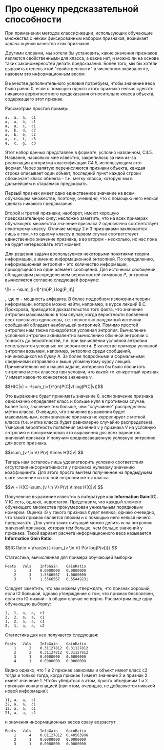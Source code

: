 # Про оценку предсказательной способности

При применении методов классификации, использующих обучающие множества с неким фиксированным набором признаков, возникает задача оценки качества этих признаков.

Другими словами, мы хотели бы установить, какие значения признаков являются свойственными для класса, а какие нет, и можно ли на основе таких закономерностей делать предсказания.
Более того, мы бы хотели выразить степень этой "свойственности" в численном эквиваленте, назовем это информационным весом.


В качестве дополнительного условия потребуем, чтобы значение веса было равно 0, если с помощью одного этого признака нельзя сделать никакого вероятностного предсказания относительно класса объекта, содержащего этот признак.

Рассмотрим простой пример:

```
a,	a,	a,	c1
a,	a,	b,	c1
a,	a,	c,	c1
a,	b,	d,	c2
a,	b,	e,	c2
a,	c,	f,	c3
a,	c,	g,	c3
```

Этот набор данных представлен в формате, условно названном, C4.5. Название, насколько мне известно, закрепилось за ним из-за реализации алгоритма классификации C4.5, использующим этот формат. Через запятую перечисляются признаки объекта, каждая строка описывает один объект, последний пункт каждой строки обозначает класс объекта - т.н. метку класса, которую мы в дальнейшем и стараемся предсказать.

Первый признак имеет одно единственное значение на всем обучающем множестве, поэтому, очевидно, что с помощью него нельзя сделать никакого предсказания.

Второй и третий признаки, наоборот, имеют хорошую предсказательную силу: несложно заметить, что на всех примерах обучающего множества значение признака 2 однозначно соответствует некоторому классу.
Отличие между 2 и 3 признаками заключается лишь в том, что одному классу в первом случае соответствует единственное значение признака, а во втором - несколько, но нас пока не будет интересовать этот момент.

Для решения задачи воспользуемся некоторыми понятиями теории информации, а именно информационной энтропией.
По определению, информационная энтропия - это количество информации, приходящейся на один элемент сообщения.
Для источника сообщений, обладающим распределением вероятностей символов <em>P</em>, энтропия вычисляется согласно следующей формуле:

<div>
\[H = -\sum_{i=1}^{m}P_i log(P_i)\]
</div>

, где m - мощность алфавита. В более подробном изложении теории информации, которое можно найти, например, в курсе лекций В.С. Прохорова, приводится доказательство того факта, что значение энтропии максимально в том случае, когда вероятности появления всех признаков одинаковы, т.е. полностью рандомный источник сообщений обладает наибольшей энтропией.
Помимо простой энтропии нам также понадобится условная энтропия. Вычисление условной энтропии эквивалентно вычислению обычной энтропии с точность до вероятностей, т.е. при вычислении условной энтропии используются условные же вероятности.
В качестве примера условной энтропии возьмем, например, энтропию среди сообщений, начинающихся на букву А. За более подробными и формальными сведениями отправляю к выше упомянутому курсу лекций.
Применительно же к нашей задаче, интересно бы было посчитать энтропию меток классов при условии, что какой-то конкретный признак <em>V</em> имеет какое-то конкретное значение <em>v</em>.

<div>
$$H(C|v) = -\sum_{i=1}^{m}P(C|v) log(P(C|v))$$
</div>

Это выражение будет принимать значение 0, если значение признака однозначно определяет класс и больше нуля в противном случае. Более того, значение тем больше, чем "случайнее" распределены метки класса. Очевидно, что значение выражения будет максимальным, если значение признака не коррелирует с меткой класса (т.е. метка класса будет равномерно случайно распределена).
Умножив вероятность появления значения <em>v</em> у признака <em>V</em> на условную энтропию и просуммировав это выражения для всех вариантов значений признака <em>V</em> получим средневзвешенную условную энтропию для всего признака.

<div>
$$\sum_{v \in V} P(v) \times H(C|v) $$
</div>

Теперь нам осталось лишь удовлетворить условию соответствия отсутствия информативности у признака нулевому значению коэффициента. Для этого просто вычтем полученное на предыдущем шаге значение из полной энтропии меток класса.

<div>
$$w = H(C)-\sum_{v \in V} P(v) \times H(C|v) $$
</div>

Полученное выражение известно в литературе как <b>Information Gain</b>(IG).
У IG есть, однако, недостаток. Представим, что каждый элемент обучающего множества пронумерован уникальным порядковым номером. Оценка IG у такого признака будет велика, однако очевидно, что такой признак является плохим и с помощью него нельзя ничего предсказать.
Для учета таких ситуаций можно делить <em>w</em> на энтропию значений признака, которая тем больше, чем больше значений у признака.
Такой вариант расчета информационного веса называется <b>Information Gain Ratio</b>.

<div>
$$IG Ratio = \frac{w}{-\sum_{v \in V} P(v log(P(v)))} $$
</div>

Статистика, вычисленная для примера обучающей выборки:

```
Feats	Vals	InfoGain	GainRatio
    1      1	0.0000000	0.0000000
    2      3	1.5566567	1.0000000
    3      7	1.5566567	0.55449231
```


Следует заметить, что мы можем утверждать, что признак хороший, если IG большой, однако утверждение о том, что признак бесполезен, если его IG низкий - в общем случае не верно.
Рассмотрим еще одну обучающую выборку:


```
1,	1,	a,	a,	c1
2,	2,	a,	a,	c1
1,	2,	a,	a,	c1
2,	1,	a,	a,	c2
```


Статистика дня нее получается следующая:

```
Feats	Vals	InfoGain	GainRatio
    1      2	0.31127812	0.31127812
    2      2	0.31127812	0.31127812
    3      1	0.0000000	0.0000000
    4      1	0.0000000	0.0000000
```

Видно однако, что 1 и 2 признак зависимы и объект имеет класс c2 тогда и только тогда, когда признак 1 имеет значение 2 и признак 2 имеет значение 1.
Чтобы убедиться в этом, просто объединим 1 и 2 признаки конкатенацией (при этом, очевидно, не добавляется никакой новой информации):

```
11,	a,	a,	c1
22,	a,	a,	c1
12,	a,	a,	c1
21,	a,	a,	c2 
```

и значения информационных весов сразу возрастут:

```
Feats	Vals	InfoGain	GainRatio
    1      4	0.81127812	0.40563906
    2      1	0.0000000	0.0000000
    3      1	0.0000000	0.0000000
```

